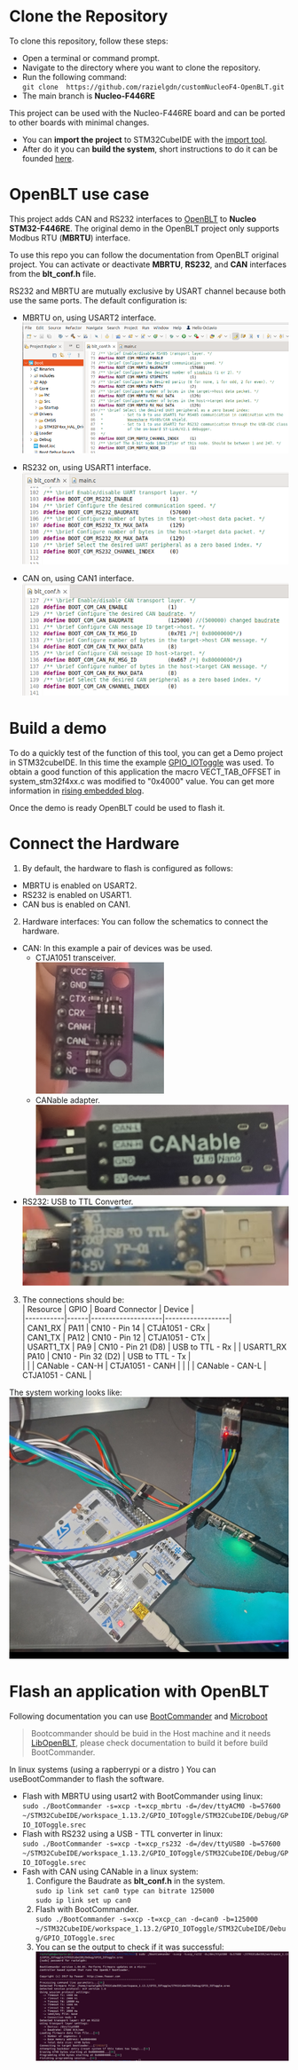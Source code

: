 # Clone the Repository
To clone this repository, follow these steps:
 - Open a terminal or command prompt.   
 - Navigate to the directory where you want to clone the repository.
 - Run the following command:    
   `git clone  https://github.com/razielgdn/customNucleoF4-OpenBLT.git`
 - The main branch is **Nucleo-F446RE**

This project can be used with the Nucleo-F446RE board and can be ported to other boards with minimal changes.
- You can **import the project** to STM32CubeIDE with the [import tool](doc/importProject.md).
- After do it you can **build the system**, short instructions to do it can be founded [here](doc/BuildProject.md).

# OpenBLT use case
This project adds CAN and RS232 interfaces to [OpenBLT](https://www.feaser.com/openblt/doku.php?id=homepage) to **Nucleo STM32-F446RE**. The original demo in the OpenBLT project only supports Modbus RTU (**MBRTU**) interface. 

To use this repo you can follow the documentation from OpenBLT original project. You can activate or deactivate **MBRTU**, **RS232**, and **CAN** interfaces from the **blt_conf.h** file. 

RS232 and MBRTU are mutually exclusive by USART channel because both use the same ports. The default configuration is: 
- MBRTU on, using USART2 interface.    
![](doc/images/01-blt_conf.png)  

- RS232 on, using USART1 interface.   
![](doc/images/02-blt_conf.png)  

- CAN on, using CAN1 interface.   
![](doc/images/03-blt_conf.png)  

# Build a demo
To do a quickly test of the function of this tool, you can get a Demo project in STM32cubeIDE. In this time the example [GPIO_IOToggle](doc/exampleimport.md) was used. To obtain a good function of this application the macro  VECT_TAB_OFFSET in system_stm32f4xx.c was modified to "0x4000" value. You can get more information in [rising embedded blog](https://razielgdn.github.io/risingembeddedmx/projects/en/openblt-start).

Once the demo is ready OpenBLT could be used to flash it. 

# Connect the Hardware

1. By default, the hardware to flash is configured as follows:
  - MBRTU is enabled on USART2. 
  - RS232 is enabled on USART1.
  - CAN bus is enabled on CAN1.

2. Hardware interfaces:
  You can follow the schematics to connect the hardware.   
  - CAN: In this example a pair of devices was be used.   
    - CTJA1051 transceiver.   
      ![](doc/images/tranceiver.png)  
    - CANable adapter.      
      ![](doc/images/canable.png)  
  - RS232: USB to TTL Converter.  
      ![](doc/images/usbttlconv.png)   

3. The connections should be:   
   | Resource  | GPIO | Board Connector    | Device           |  
   |-----------|------|--------------------|------------------|    
   | CAN1_RX   | PA11 | CN10 - Pin 14      | CTJA1051   - CRx |   
   | CAN1_TX   | PA12 | CN10 - Pin 12      | CTJA1051   - CTx |  
   | USART1_TX | PA9  | CN10 - Pin 21 (D8) | USB to TTL - Rx  |
   | USART1_RX | PA10 | CN10 - Pin 32 (D2) | USB to TTL - Tx  |   
   |           |      | CANable - CAN-H    | CTJA1051 - CANH  |
   |           |      | CANable - CAN-L    | CTJA1051 - CANL  |   

  The system working looks like:   
  ![](doc/images/system.png)   


# Flash an application with OpenBLT
Following documentation you can use [BootCommander](https://www.feaser.com/openblt/doku.php?id=manual:bootcommander) and [Microboot](https://www.feaser.com/openblt/doku.php?id=manual:microboot)

> Bootcommander should be buid in the Host machine and it needs [LibOpenBLT](https://www.feaser.com/openblt/doku.php?id=manual:libopenblt), please check documentation to build it before build BootCommander. 

In linux systems (using a rapberrypi or a distro ) You can useBootCommander to flash the software. 

- Flash with MBRTU using usart2 with BootCommander using linux:   
  ` sudo ./BootCommander -s=xcp -t=xcp_mbrtu -d=/dev/ttyACM0 -b=57600 ~/STM32CubeIDE/workspace_1.13.2/GPIO_IOToggle/STM32CubeIDE/Debug/GPIO_IOToggle.srec `
- Flash with RS232 using a USB - TTL converter in linux:   
  `sudo ./BootCommander -s=xcp -t=xcp_rs232 -d=/dev/ttyUSB0 -b=57600 ~/STM32CubeIDE/workspace_1.13.2/GPIO_IOToggle/STM32CubeIDE/Debug/GPIO_IOToggle.srec `
- Fash with CAN using CANable in a linux system:
  1. Configure the Baudrate as **blt_conf.h** in the system.   
     `sudo ip link set can0 type can bitrate 125000`      
     `sudo ip link set up can0 `      
  2. Flash with BootCommander.   
     ` sudo ./BootCommander -s=xcp -t=xcp_can -d=can0 -b=125000 ~/STM32CubeIDE/workspace_1.13.2/GPIO_IOToggle/STM32CubeIDE/Debug/GPIO_IOToggle.srec `   
  3. You can se the output to check if it was successful:   
  ![](doc/images/01flashing.png)   

